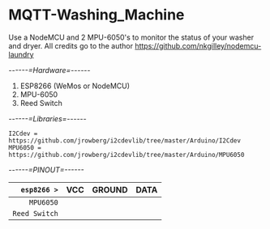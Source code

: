 # MQTT-Washing_Machine
Use a NodeMCU and 2 MPU-6050's to monitor the status of your washer and dryer.
All credits go to the author https://github.com/nkgilley/nodemcu-laundry

*------=Hardware=------*
1. ESP8266 (WeMos or NodeMCU)
2. MPU-6050
2. Reed Switch

*------=Libraries=------*
```
I2Cdev = https://github.com/jrowberg/i2cdevlib/tree/master/Arduino/I2Cdev
MPU6050 = https://github.com/jrowberg/i2cdevlib/tree/master/Arduino/MPU6050
```

*------=PINOUT=------*

| `esp8266 >`   | VCC         | GROUND  | DATA |                       
| ------------: | :---------: | :-----: | :--: |
| `MPU6050`     |             |         |      |
| `Reed Switch` |             |         |      |
